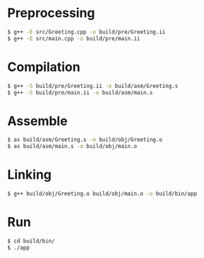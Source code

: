 # Preprocessing

```bash
$ g++ -E src/Greeting.cpp -o build/pre/Greeting.ii
$ g++ -E src/main.cpp -o build/pre/main.ii
```

# Compilation

```bash
$ g++ -S build/pre/Greeting.ii -o build/asm/Greeting.s
$ g++ -S build/pre/main.ii -o build/asm/main.s
```

# Assemble

```bash
$ as build/asm/Greeting.s -o build/obj/Greeting.o
$ as build/asm/main.s -o build/obj/main.o
```

# Linking

```bash
$ g++ build/obj/Greeting.o build/obj/main.o -o build/bin/app
```

# Run

```bash
$ cd build/bin/
$ ./app
```
